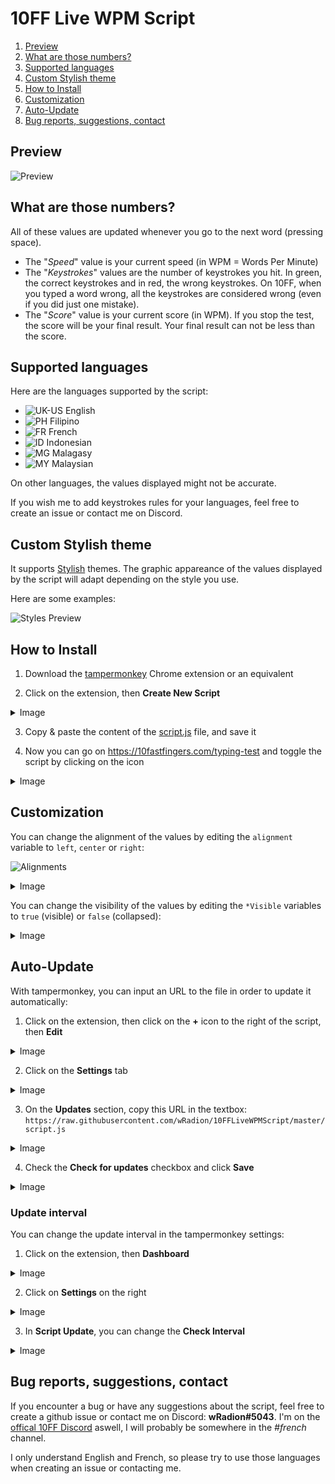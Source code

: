 # 10FF Live WPM Script

1. [Preview](#preview)
2. [What are those numbers?](#what-are-those-numbers)
3. [Supported languages](#supported-languages)
4. [Custom Stylish theme](#custom-stylish-theme)
5. [How to Install](#how-to-install)
6. [Customization](#customization)
7. [Auto-Update](#auto-update)
8. [Bug reports, suggestions, contact](#bug-reports-suggestions-contact)

## Preview

![Preview](https://github.com/wRadion/10FFLiveWPMScript/blob/master/README/preview.png)

## What are those numbers?

All of these values are updated whenever you go to the next word (pressing space).

- The "_Speed_" value is your current speed (in WPM = Words Per Minute)
- The "_Keystrokes_" values are the number of keystrokes you hit. In green, the correct keystrokes and in red, the wrong keystrokes. On 10FF, when you typed a word wrong, all the keystrokes are considered wrong (even if you did just one mistake).
- The "_Score_" value is your current score (in WPM). If you stop the test, the score will be your final result. Your final result can not be less than the score.

## Supported languages

Here are the languages supported by the script:
- ![UK-US](https://github.com/wRadion/10FFLiveWPMScript/blob/master/README/flags/uk-us.png) English
- ![PH](https://github.com/wRadion/10FFLiveWPMScript/blob/master/README/flags/ph.png) Filipino
- ![FR](https://github.com/wRadion/10FFLiveWPMScript/blob/master/README/flags/fr.png) French
- ![ID](https://github.com/wRadion/10FFLiveWPMScript/blob/master/README/flags/id.png) Indonesian
- ![MG](https://github.com/wRadion/10FFLiveWPMScript/blob/master/README/flags/mg.png) Malagasy
- ![MY](https://github.com/wRadion/10FFLiveWPMScript/blob/master/README/flags/my.png) Malaysian

On other languages, the values displayed might not be accurate.

If you wish me to add keystrokes rules for your languages, feel free to create an issue or contact me on Discord.

## Custom Stylish theme

It supports [Stylish](https://chrome.google.com/webstore/detail/stylish-custom-themes-for/fjnbnpbmkenffdnngjfgmeleoegfcffe?hl=en) themes. The graphic appareance of the values displayed by the script will adapt depending on the style you use.

Here are some examples:

![Styles Preview](https://github.com/wRadion/10FFLiveWPMScript/blob/master/README/preview_styles.png)

## How to Install

1. Download the [tampermonkey](https://chrome.google.com/webstore/detail/tampermonkey/dhdgffkkebhmkfjojejmpbldmpobfkfo?hl=en) Chrome extension or an equivalent

2. Click on the extension, then **Create New Script**
<details>
  <summary>Image</summary>

  ![Image](https://github.com/wRadion/10FFLiveWPMScript/blob/master/README/1.png)
</details>

3. Copy & paste the content of the [script.js](https://github.com/wRadion/10FFLiveWPMScript/blob/master/script.js) file, and save it

4. Now you can go on https://10fastfingers.com/typing-test and toggle the script by clicking on the icon
<details>
  <summary>Image</summary>

  ![Image](https://github.com/wRadion/10FFLiveWPMScript/blob/master/README/2.png)
</details>

## Customization

You can change the alignment of the values by editing the `alignment` variable to `left`, `center` or `right`:

![Alignments](https://github.com/wRadion/10FFLiveWPMScript/blob/master/README/alignments.png)

<details>
  <summary>Image</summary>

  ![CustomAlignment](https://github.com/wRadion/10FFLiveWPMScript/blob/master/README/custom_align.png)
</details>

You can change the visibility of the values by editing the `*Visible` variables to `true` (visible) or `false` (collapsed):
<details>
  <summary>Image</summary>

  ![CustomVisibility](https://github.com/wRadion/10FFLiveWPMScript/blob/master/README/custom_visibility.png)
</details>

## Auto-Update

With tampermonkey, you can input an URL to the file in order to update it automatically:

1. Click on the extension, then click on the **+** icon to the right of the script, then **Edit**
<details>
  <summary>Image</summary>

  ![Image](https://github.com/wRadion/10FFLiveWPMScript/blob/master/README/auto-update/1-1.gif)
</details>

2. Click on the **Settings** tab
<details>
  <summary>Image</summary>

  ![Image](https://github.com/wRadion/10FFLiveWPMScript/blob/master/README/auto-update/1-2.png)
</details>

3. On the **Updates** section, copy this URL in the textbox: `https://raw.githubusercontent.com/wRadion/10FFLiveWPMScript/master/script.js`
<details>
  <summary>Image</summary>

  ![Image](https://github.com/wRadion/10FFLiveWPMScript/blob/master/README/auto-update/1-3.png)
</details>

4. Check the **Check for updates** checkbox and click **Save**
<details>
  <summary>Image</summary>

  ![Image](https://github.com/wRadion/10FFLiveWPMScript/blob/master/README/auto-update/1-4.png)
</details>

### Update interval

You can change the update interval in the tampermonkey settings:

1. Click on the extension, then **Dashboard**
<details>
  <summary>Image</summary>

  ![Image](https://github.com/wRadion/10FFLiveWPMScript/blob/master/README/auto-update/2-1.png)
</details>

2. Click on **Settings** on the right
<details>
  <summary>Image</summary>

  ![Image](https://github.com/wRadion/10FFLiveWPMScript/blob/master/README/auto-update/2-2.png)
</details>

3. In **Script Update**, you can change the **Check Interval**
<details>
  <summary>Image</summary>

  ![Image](https://github.com/wRadion/10FFLiveWPMScript/blob/master/README/auto-update/2-3.png)
</details>

## Bug reports, suggestions, contact

If you encounter a bug or have any suggestions about the script, feel free to create a github issue or contact me on Discord: **wRadion#5043**. I'm on the [offical 10FF Discord](https://discord.gg/4KypVEM) aswell, I will probably be somewhere in the _#french_ channel.

I only understand English and French, so please try to use those languages when creating an issue or contacting me.
